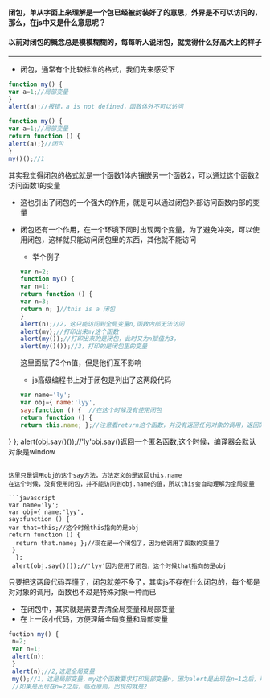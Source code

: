 #### 闭包，单从字面上来理解是一个包已经被封装好了的意思，外界是不可以访问的，那么，在js中又是什么意思呢？
#### 以前对闭包的概念总是模模糊糊的，每每听人说闭包，就觉得什么好高大上的样子
---

* 闭包，通常有个比较标准的格式，我们先来感受下
```javascript
function my() {
var a=1;//局部变量
}
alert(a);//报错，a is not defined，函数体外不可以访问
```

```javascript
function my() {
var a=1;//局部变量
return function () {
alert(a);}//闭包
}
my()();//1
```

其实我觉得闭包的格式就是一个函数1体内镶嵌另一个函数2，可以通过这个函数2访问函数1的变量

* 这也引出了闭包的一个强大的作用，就是可以通过闭包外部访问函数内部的变量

* 闭包还有一个作用，在一个环境下同时出现两个变量，为了避免冲突，可以使用闭包，这样就只能访问闭包里的东西，其他就不能访问
  * 举个例子
  ```javascript
  var n=2;
  function my() {
  var n=1;
  return function () {
  var n=3;
  return n; }//this is a 闭包
  }
  alert(n);//2，这只能访问到全局变量n,函数内部无法访问
  alert(my);//打印出来my这个函数
  alert(my());//打印出来的是闭包，此时又为n赋值为3，
  alert(my()());//3，打印的是闭包里的变量
  ```
  这里面赋了3个n值，但是他们互不影响
  
  * js高级编程书上对于闭包是列出了这两段代码
  ```javascript
  var name='ly';
  var obj={ name:'lyy', 
  say:function () {  //在这个时候没有使用闭包
  return function () {
  return this.name; };//注意看return这个函数，并没有返回任何对象的调用，返回的只是this.name。并没有指明他的对象
 }
  };
 alert(obj.say()());//'ly'obj.say()返回一个匿名函数,这个时候，编译器会默认对象是window
```

这里只是调用obj的这个say方法，方法定义的是返回this.name
在这个时候，没有使用闭包，并不能访问到obj.name的值，所以this会自动理解为全局变量

```javascript
var name='ly';
var obj={ name:'lyy', 
say:function () {  
var that=this;//这个时候this指向的是obj
return function () {
  return that.name; };//现在是一个闭包了，因为他调用了函数的变量了
 }
  };
 alert(obj.say()());//'lyy'因为使用了闭包，这个时候that指向的是obj
```

只要把这两段代码弄懂了，闭包就差不多了，其实js不存在什么闭包的，每个都是对对象的调用，函数也不过是特殊对象一种而已

* 在闭包中，其实就是需要弄清全局变量和局部变量
 * 在上一段小代码，方便理解全局变量和局部变量
 ```javascript
 fuction my() {
  n=2;
  var n=1;
  alert(n);
  }
  alert(n);//2,这是全局变量
  my();//1，这是局部变量，my这个函数要求打印局部变量n，因为alert是出现在n=1之后，所以临近原则是1
  //如果是出现在n=2之后，临近原则，出现的就是2

